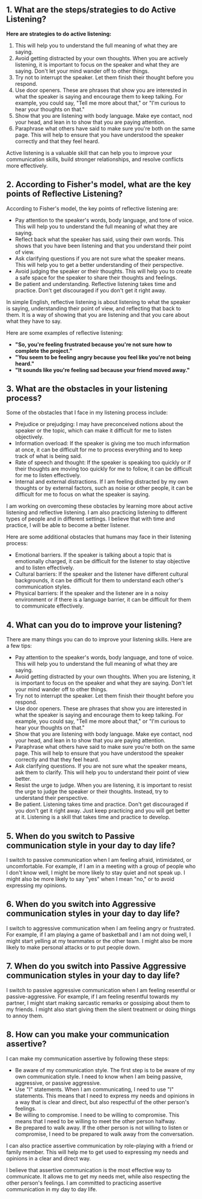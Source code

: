 ## 1. What are the steps/strategies to do Active Listening? 
**Here are strategies to do active listening:**

1. This will help you to understand the full meaning of what they are saying.
2. Avoid getting distracted by your own thoughts. When you are actively listening, it is important to focus on the speaker and what they are saying. Don't let your mind wander off to other things.
3. Try not to interrupt the speaker. Let them finish their thought before you respond.
4. Use door openers. These are phrases that show you are interested in what the speaker is saying and encourage them to keep talking. For example, you could say, "Tell me more about that," or "I'm curious to hear your thoughts on that."
5. Show that you are listening with body language. Make eye contact, nod your head, and lean in to show that you are paying attention.
6. Paraphrase what others have said to make sure you're both on the same page. This will help to ensure that you have understood the speaker correctly and that they feel heard.

Active listening is a valuable skill that can help you to improve your communication skills, build stronger relationships, and resolve conflicts more effectively.
## 2. According to Fisher's model, what are the key points of Reflective Listening?
 According to Fisher's model, the key points of reflective listening are:

* Pay attention to the speaker's words, body language, and tone of voice. This will help you to understand the full meaning of what they are saying.
* Reflect back what the speaker has said, using their own words. This shows that you have been listening and that you understand their point of view.
* Ask clarifying questions if you are not sure what the speaker means. This will help you to get a better understanding of their perspective.
* Avoid judging the speaker or their thoughts. This will help you to create a safe space for the speaker to share their thoughts and feelings.
* Be patient and understanding. Reflective listening takes time and practice. Don't get discouraged if you don't get it right away.

In simple English, reflective listening is about listening to what the speaker is saying, understanding their point of view, and reflecting that back to them. It is a way of showing that you are listening and that you care about what they have to say.

Here are some examples of reflective listening:

* **"So, you're feeling frustrated because you're not sure how to complete the project."**
* **"You seem to be feeling angry because you feel like you're not being heard."**
* **"It sounds like you're feeling sad because your friend moved away."**
## 3. What are the obstacles in your listening process?

Some of the obstacles that I face in my listening process include:

* Prejudice or prejudging: I may have preconceived notions about the speaker or the topic, which can make it difficult for me to listen objectively.
* Information overload: If the speaker is giving me too much information at once, it can be difficult for me to process everything and to keep track of what is being said.
* Rate of speech and thought: If the speaker is speaking too quickly or if their thoughts are moving too quickly for me to follow, it can be difficult for me to listen effectively.
* Internal and external distractions. If I am feeling distracted by my own thoughts or by external factors, such as noise or other people, it can be difficult for me to focus on what the speaker is saying.

I am working on overcoming these obstacles by learning more about active listening and reflective listening. I am also practicing listening to different types of people and in different settings. I believe that with time and practice, I will be able to become a better listener.

Here are some additional obstacles that humans may face in their listening process:

* Emotional barriers. If the speaker is talking about a topic that is emotionally charged, it can be difficult for the listener to stay objective and to listen effectively.
* Cultural barriers: If the speaker and the listener have different cultural backgrounds, it can be difficult for them to understand each other's communication styles.
* Physical barriers: If the speaker and the listener are in a noisy environment or if there is a language barrier, it can be difficult for them to communicate effectively.

## 4. What can you do to improve your listening?

There are many things you can do to improve your listening skills. Here are a few tips:

* Pay attention to the speaker's words, body language, and tone of voice. This will help you to understand the full meaning of what they are saying.
* Avoid getting distracted by your own thoughts. When you are listening, it is important to focus on the speaker and what they are saying. Don't let your mind wander off to other things.
* Try not to interrupt the speaker. Let them finish their thought before you respond.
* Use door openers. These are phrases that show you are interested in what the speaker is saying and encourage them to keep talking. For example, you could say, "Tell me more about that," or "I'm curious to hear your thoughts on that."
* Show that you are listening with body language. Make eye contact, nod your head, and lean in to show that you are paying attention.
* Paraphrase what others have said to make sure you're both on the same page. This will help to ensure that you have understood the speaker correctly and that they feel heard.
* Ask clarifying questions. If you are not sure what the speaker means, ask them to clarify. This will help you to understand their point of view better.
* Resist the urge to judge. When you are listening, it is important to resist the urge to judge the speaker or their thoughts. Instead, try to understand their perspective.
* Be patient. Listening takes time and practice. Don't get discouraged if you don't get it right away. Just keep practicing and you will get better at it.
Listening is a skill that takes time and practice to develop.

## 5. When do you switch to Passive communication style in your day to day life?

I switch to passive communication when I am feeling afraid, intimidated, or uncomfortable. For example, if I am in a meeting with a group of people who I don't know well, I might be more likely to stay quiet and not speak up. I might also be more likely to say "yes" when I mean "no," or to avoid expressing my opinions.

## 6. When do you switch into Aggressive communication styles in your day to day life?

I switch to aggressive communication when I am feeling angry or frustrated. For example, if I am playing a game of basketball and I am not doing well, I might start yelling at my teammates or the other team. I might also be more likely to make personal attacks or to put people down.

## 7. When do you switch into Passive Aggressive communication styles in your day to day life?

I switch to passive aggressive communication when I am feeling resentful or passive-aggressive. For example, if I am feeling resentful towards my partner, I might start making sarcastic remarks or gossiping about them to my friends. I might also start giving them the silent treatment or doing things to annoy them.

## 8. How can you make your communication assertive?

I can make my communication assertive by following these steps:

* Be aware of my communication style. The first step is to be aware of my own communication style. I need to know when I am being passive, aggressive, or passive aggressive.
* Use "I" statements. When I am communicating, I need to use "I" statements. This means that I need to express my needs and opinions in a way that is clear and direct, but also respectful of the other person's feelings.
* Be willing to compromise. I need to be willing to compromise. This means that I need to be willing to meet the other person halfway.
* Be prepared to walk away. If the other person is not willing to listen or compromise, I need to be prepared to walk away from the conversation.

I can also practice assertive communication by role-playing with a friend or family member. This will help me to get used to expressing my needs and opinions in a clear and direct way.

I believe that assertive communication is the most effective way to communicate. It allows me to get my needs met, while also respecting the other person's feelings. I am committed to practicing assertive communication in my day to day life.